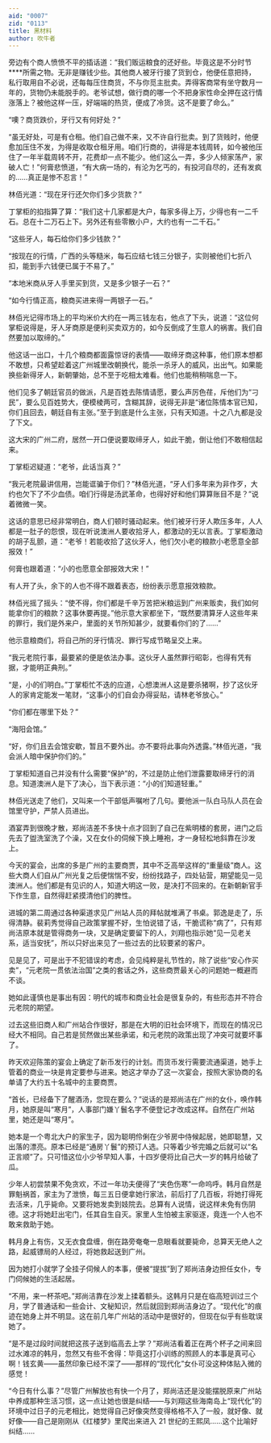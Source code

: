 ```yaml
---
aid: "0007"
zid: "0113"
title: 黑材料
author: 吹牛者
---
```


旁边有个商人愤愤不平的插话道：“我们贩运粮食的还好些。毕竟这是不分时节\*\*\*\*所需之物。无非是赚钱少些。其他商人被牙行接了货到仓，他便任意把持，私行取用自不必说，还每每压住商货，不与你觅主批卖。弄得客商常有坐守数月一年的，货物仍未能脱手的。老爷试想，做行商的哪一个不把身家性命全押在这行情涨落上？被他这样一压，好端端的热货，便成了冷货。这不是要了命么。”

“噢？商货跌价，牙行又有何好处？”

“虽无好处，可是有仓租。他们自己做不来，又不许自行批卖。到了货贱时，他便愈加压住不发，为得是收取仓租牙用。咱们行商的，讲得是本钱周转，如今被他压住了一年半载周转不开，花费却一点不能少。他们这么一弄，多少人倾家荡产，家破人亡！”何膏悲愤道，“有大病一场的，有沦为乞丐的，有投河自尽的，还有发疯的……真正是惨不忍言！”

林佰光道：“现在牙行还欠你们多少货款？”

丁掌柜的掐指算了算：“我们这十几家都是大户，每家多得上万，少得也有一二千石。总在十二万石上下。另外还有些零散小户，大约也有一二千石。”

“这些牙人，每石给你们多少钱款？”

“按现在的行情，广西的头等糙米，每石应结七钱三分银子，实则被他们七折八扣，能到手六钱便已属于不易了。”

“本地米商从牙人手里买到货，又是多少银子一石？”

“如今行情正高，粮商买进来得一两银子一石。”

林佰光记得市场上的平均米价大约在一两三钱左右，他点了下头，说道：“这位何掌柜说得是，牙人牙商原是便利买卖双方的，如今反倒成了生意人的祸害。我们自然要加以取缔的。”

他这话一出口，十几个粮商都面露惊讶的表情――取缔牙商这种事，他们原本想都不敢想，只希望趁着这广州城里改朝换代，能杀一杀牙人的威风，出出气。如果能换些新得牙人，新朝肇始，总不至于吃相太难看。他们也能稍稍喘息一下。

他们见多了朝廷官员的做派，凡是百姓去陈情请愿，要么声厉色荏，斥他们为“刁民”，要么见百姓势大，便模棱两可，含糊其辞，说得无非是“诸位陈情本官已知，你们且回去，朝廷自有主张。”至于到底是什么主张，只有天知道。十之八九都是没了下文。

这大宋的广州二府，居然一开口便说要取缔牙人，如此干脆，倒让他们不敢相信起来。

丁掌柜迟疑道：“老爷，此话当真？”

“我元老院最讲信用，岂能诓骗于你们？”林佰光道，“牙人们多年来为非作歹，大约也欠下了不少血债。咱们行得是汤武革命，也得好好和他们算算账目不是？”说着微微一笑。

这话的意思已经非常明白，商人们顿时骚动起来。他们被牙行牙人欺压多年，人人都是一肚子的怨恨，现在听说澳洲人要收拾牙人，都激动的无以言表。丁掌柜激动的胡子乱颤，道：“老爷！若能收拾了这伙牙人，他们欠小老的粮款小老愿意全部报效！”

何膏也跟着道：“小的也愿意全部报效大宋！”

有人开了头，余下的人也不得不跟着表态，纷纷表示愿意报效粮款。

林佰光摇了摇头：“使不得，你们都是千辛万苦把米粮运到广州来贩卖，我们如何能拿你们的粮款？这事休要再提。”他示意大家都坐下，“既然要清算牙人这些年来的罪行，我们是外来户，里面的关节所知甚少，就要看你们的了……”

他示意粮商们，将自己所的牙行情况、罪行写成节略呈交上来。

“我元老院行事，最要紧的便是依法办事。这伙牙人虽然罪行昭彰，也得有凭有据，才能明正典刑。”

“是，小的们明白。”丁掌柜忙不迭的应道，心想澳洲人这是要杀猪啊，抄了这伙牙人的家肯定能发一笔财，“这事小的们自会办得妥贴，请林老爷放心。”

“你们都在哪里下处？”

“海阳会馆。”

“好，你们且去会馆安歇，暂且不要外出。亦不要将此事向外透露。”林佰光道，“我会派人暗中保护你们的。”

丁掌柜知道自己并没有什么需要“保护”的，不过是防止他们泄露要取缔牙行的消息。知道澳洲人是下了决心，当下表示道：“小的们知道轻重。”

林佰光送走了他们，又叫来一个干部低声嘱咐了几句。要他派一队白马队人员在会馆里守护，严禁人员进出。

酒宴弄到很晚才散，郑尚洁差不多快十点才回到了自己在紫明楼的套房，进门之后先去了盥洗室洗了个澡，又在女仆的伺候下换上睡袍，才一身轻松地斜靠在沙发上。

今天的宴会，出席的多是广州的主要商贾，其中不乏高举这样的“重量级”商人。这些大商人们自从广州光复之后便惴惴不安，纷纷找路子，四处钻营，期望能见一见澳洲人。他们都是有见识的人，知道大明这一败，是决打不回来的。在新朝新官手下作生意，自然得赶紧摸清他们的脾性。

进城的第二周通过各种渠道求见广州站人员的拜帖就堆满了书桌。郭逸是走了，乐得清静。裴莉秀觉得自己政策掌握不好，生怕说错了话，干脆谎称“病了”，只有郑尚洁原本就是管得商务一块，又是确定要留下的人，刘翔也指示她“见一见老关系，适当安抚”，所以只好出来见了一些过去的比较要紧的客户。

见是见了，可是出于不犯错误的考虑，会见纯粹是礼节性的，除了说些“安心作买卖”，“元老院一贯依法治国”之类的套话之外，这些商贾最关心的问题她一概避而不谈。

她如此谨慎也是事出有因：明代的城市和商业社会是很复杂的，有些形态并不符合元老院的期望。

过去这些旧商人和广州站合作很好，那是在大明的旧社会环境下，而现在的情况已经大不相同。自己若是贸然做出某些承诺，和元老院的政策出现了冲突可就要坏事了。

昨天欢迎陈策的宴会上确定了新币发行的计划。而货币发行需要流通渠道，她手上管着的商业一块是肯定要参与进来。她这才举办了这一次宴会，按照大家协商的名单请了大约五十名城中的主要商贾。

“首长，已经备下了醒酒汤，您现在要么？”说话的是郑尚洁在广州的女仆，唤作韩月，她原是叫“寒月”，人事部门嫌丫鬟名字不便登记才改成这样。自然在广州站里，她还是叫“寒月”。

她本是一个粤北大户的家生子，因为聪明伶俐在少爷房中侍候起居，她即聪慧，又出落的漂亮。原本已经是“通房丫鬟”的预订人选。只等着少爷完婚之后就可以“名正言顺”了。只可惜这位小少爷早知人事，十四岁便将比自己大一岁的韩月给破了瓜。

少年人初尝禁果不免贪欢，不过一年功夫便得了“夹色伤寒”一命呜呼。韩月自然是罪魁祸首，家主为了泄愤，每三五日便拿她行家法，前后打了几百板，将她打得死去活来，几乎毙命。又要将她发卖到妓院去。总算有人说情，说这样未免有伤阴德。这才将她赶出宅门，任其自生自灭。家里人生怕被主家驱逐，竟连一个人也不敢来救助于她。

韩月身上有伤，又无衣食盘缠，倒在路旁奄奄一息眼看就要毙命，总算天无绝人之路，起威镖局的人经过，将她救起送到广州。

因为她打小就学了全挂子伺候人的本事，便被“提拔”到了郑尚洁身边担任女仆，专门伺候她的生活起居。

“不用，来一杯茶吧。”郑尚洁靠在沙发上揉着额头。这韩月只是在临高短训过三个月，学了普通话和一些会计、文秘知识，然后就回到郑尚洁身边了。“现代化”的痕迹在她身上并不明显。这在前几年广州站的活动中是很好的，但现在似乎有些耽误她了。

“是不是过段时间就把这孩子送到临高去上学？”郑尚洁看着正在两个杯子之间来回过水滩凉的韩月，忽然又有些不舍得：毕竟这打小训练的照顾人的本事是真可心啊！钱玄黄――虽然印象已经不深了――那样的“现代化”女仆可没这种体贴入微的感觉！

“今日有什么事？”尽管广州解放也有快一个月了，郑尚洁还是没能摆脱原来广州站中养成那种生活习惯，这一点让她也很是纠结――与刘翔这些海南岛上“现代化”的环境中过日子的元老相比，她觉得自己好像突然变得格格不入了一般，就好像、就好像――自己是刚刚从《红楼梦》里爬出来进入 21 世纪的王熙凤……这个比喻好纠结……
